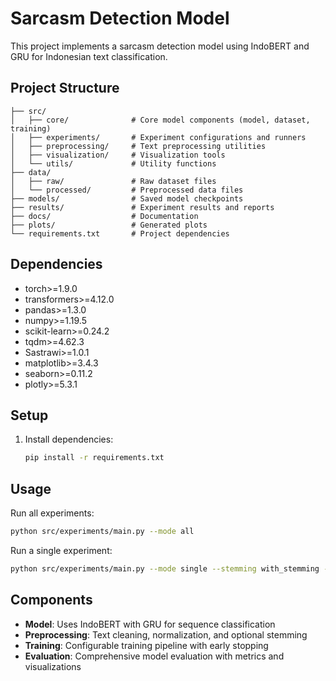 # Sarcasm Detection Model

This project implements a sarcasm detection model using IndoBERT and GRU for Indonesian text classification.

## Project Structure

```
├── src/
│   ├── core/              # Core model components (model, dataset, training)
│   ├── experiments/       # Experiment configurations and runners
│   ├── preprocessing/     # Text preprocessing utilities
│   ├── visualization/     # Visualization tools
│   └── utils/             # Utility functions
├── data/
│   ├── raw/               # Raw dataset files
│   └── processed/         # Preprocessed data files
├── models/                # Saved model checkpoints
├── results/               # Experiment results and reports
├── docs/                  # Documentation
├── plots/                 # Generated plots
└── requirements.txt       # Project dependencies
```

## Dependencies

- torch>=1.9.0
- transformers>=4.12.0
- pandas>=1.3.0
- numpy>=1.19.5
- scikit-learn>=0.24.2
- tqdm>=4.62.3
- Sastrawi>=1.0.1
- matplotlib>=3.4.3
- seaborn>=0.11.2
- plotly>=5.3.1

## Setup

1. Install dependencies:
   ```bash
   pip install -r requirements.txt
   ```

## Usage

Run all experiments:
```bash
python src/experiments/main.py --mode all
```

Run a single experiment:
```bash
python src/experiments/main.py --mode single --stemming with_stemming --split 80_20 --dimension 768
```

## Components

- **Model**: Uses IndoBERT with GRU for sequence classification
- **Preprocessing**: Text cleaning, normalization, and optional stemming
- **Training**: Configurable training pipeline with early stopping
- **Evaluation**: Comprehensive model evaluation with metrics and visualizations